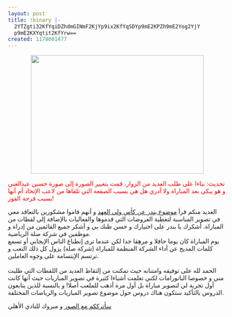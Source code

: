 ```yaml
---
layout: post
title: !binary |-
  2YTZgti32KfYqiDZhdmGINmF2KjYp9ix2KfYqSDYp9mE2KPZh9mE2Yog2YjY
  p9mE2KXYqtit2KfYrw==
created: 1178001477
---
```

<p align="center"><a href="http://yousef.raffah.com/gall/main.php?g2_itemId=2049"><img width="399" height="274" alt="" src="http://yousef.raffah.com/drupalfiles/images/_PTN1418.preview.jpg" /></a></p>
<p><font color="#ff0000">تحديث: بناءا على طلب العديد من الزوار، قمت بتغيير الصورة إلى صورة حسين عبدالغني و هو يبكي بعد المباراة ولا أدري هل هي بسبب الصفعة التي تلقاها من لاعب الإتحاد أم أنها بسبب فرحة الفوز!</font></p>
<p>العديد منكم قرأ <a href="http://bandar.raffah.com/wp/?p=166">موضوع بندر عن كأس ولي العهد</a> و أنهم قاموا مشكورين بالتعاقد معي في تصوير المناسبة لتغطية العروضات التي قدموها والفعاليات بالإضافة إلى لقطات من المباراة. أشكرك يا بندر على اختيارك و حسن ظنك بي و أشكر جميع القائمين من إدراة و موظفين في شركة صلة الرياضية.<br />
يوم المباراة كان يوما حافلا و مرهِقا جدا لكن عندما ترى إنطباع الناس الإيجابي أو تسمع كلمات المديح عن أداء الشركة المنظمة للمباراة (شركة صلة) يزول كل ذلك التعب و ترتسم الإبتسامة على وجوه العاملين.<br />
<br />
الحمد لله على توفيقه وامتنانه حيث تمكنت من إلتقاط العديد من اللقطات التي طلبت مني و خصوصا البانورامات لكني تعلمت أشياءا كثيرة في تصوير المباريات حيث أنها كانت أول تجربة لي لتصوير مباراة بل أول مرة أذهب للملعب أصلا! و بالنسبة للذين يتابعون الدروس بالتأكيد ستكون هناك دروس حول موضوع تصوير المباريات والرياضات المختلفة.</p>
<p><a href="http://yousef.raffah.com/gall/main.php?g2_itemId=2049&amp;g2_page=3">سأترككم مع الصور</a> و مبروك للنادي الأهلي</p>
<!--break-->
